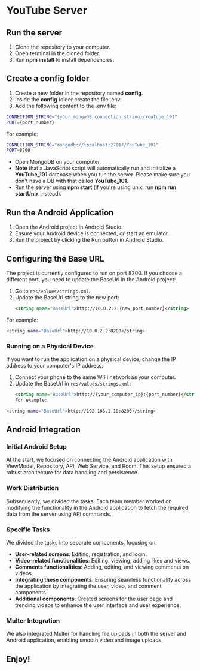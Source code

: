 # YouTube Server

## Run the server
1. Clone the repository to your computer.
2. Open terminal in the cloned folder.
3. Run __npm install__ to install dependencies.

## Create a config folder
1. Create a new folder in the repository named __config__.
2. Inside the __config__ folder create the file .env.
3. Add the following content to the .env file:
  ```bash
  CONNECTION_STRING="{your_mongoDB_connection_string}/YouTube_101"
  PORT={port_number}
  ```
For example:
  ```bash
  CONNECTION_STRING="mongodb://localhost:27017/YouTube_101"
  PORT=8200
  ```

* Open MongoDB on your computer.
* __Note__ that a JavaScript script will automatically run and initialize a __YouTube_101__ database when you run the server. Please make sure you don't have a DB with that called __YouTube_101__.
* Run the server using __npm start__ (if you're using unix, run __npm run startUnix__ instead).

## Run the Android Application

1. Open the Android project in Android Studio.
2. Ensure your Android device is connected, or start an emulator.
3. Run the project by clicking the Run button in Android Studio.

## Configuring the Base URL

The project is currently configured to run on port 8200. If you choose a different port, you need to update the BaseUrl in the Android project:

1. Go to `res/values/strings.xml`.
2. Update the BaseUrl string to the new port:
   ```xml
   <string name="BaseUrl">http://10.0.2.2:{new_port_number}</string>
For example:
  ```bash
<string name="BaseUrl">http://10.0.2.2:8200</string>
  ```
### Running on a Physical Device

If you want to run the application on a physical device, change the IP address to your computer's IP address:

1. Connect your phone to the same WiFi network as your computer.
2. Update the BaseUrl in `res/values/strings.xml`:
   ```xml
   <string name="BaseUrl">http://{your_computer_ip}:{port_number}</string>
   For example:
  ```bash
<string name="BaseUrl">http://192.168.1.10:8200</string>
  ```

## Android Integration

### Initial Android Setup
At the start, we focused on connecting the Android application with ViewModel, Repository, API, Web Service, and Room. This setup ensured a robust architecture for data handling and persistence.

### Work Distribution
Subsequently, we divided the tasks. Each team member worked on modifying the functionality in the Android application to fetch the required data from the server using API commands.

### Specific Tasks
We divided the tasks into separate components, focusing on:

* __User-related screens__: Editing, registration, and login.
* __Video-related functionalities__: Editing, viewing, adding likes and views.
* __Comments functionalities__: Adding, editing, and viewing comments on videos.
* __Integrating these components__: Ensuring seamless functionality across the application by integrating the user, video, and comment components.
* __Additional components__: Created screens for the user page and trending videos to enhance the user interface and user experience.

### Multer Integration
We also integrated Multer for handling file uploads in both the server and Android application, enabling smooth video and image uploads.


## Enjoy!



